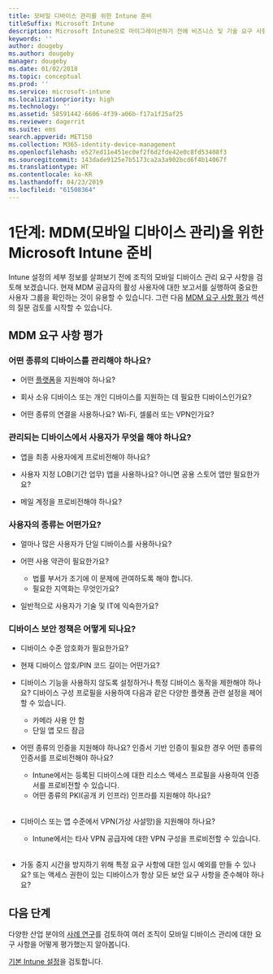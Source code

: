```yaml
---
title: 모바일 디바이스 관리를 위한 Intune 준비
titleSuffix: Microsoft Intune
description: Microsoft Intune으로 마이그레이션하기 전에 비즈니스 및 기술 요구 사항을 평가합니다.
keywords: ''
author: dougeby
ms.author: dougeby
manager: dougeby
ms.date: 01/02/2018
ms.topic: conceptual
ms.prod: ''
ms.service: microsoft-intune
ms.localizationpriority: high
ms.technology: ''
ms.assetid: 58591442-6606-4f39-a06b-f17a1f25af25
ms.reviewer: dagerrit
ms.suite: ems
search.appverid: MET150
ms.collection: M365-identity-device-management
ms.openlocfilehash: e527ed11e451ec0ef2f6d2fde42e0c8fd53408f3
ms.sourcegitcommit: 143dade9125e7b5173ca2a3a902bcd6f4b14067f
ms.translationtype: HT
ms.contentlocale: ko-KR
ms.lasthandoff: 04/23/2019
ms.locfileid: "61508364"
---
```

# <a name="phase-1-prepare-microsoft-intune-for-mobile-device-management-mdm"></a>1단계: MDM(모바일 디바이스 관리)을 위한 Microsoft Intune 준비

Intune 설정의 세부 정보를 살펴보기 전에 조직의 모바일 디바이스 관리 요구 사항을 검토해 보겠습니다. 현재 MDM 공급자의 활성 사용자에 대한 보고서를 실행하여 중요한 사용자 그룹을 확인하는 것이 유용할 수 있습니다. 그런 다음 [MDM 요구 사항 평가](migration-guide-prepare.md#assess-mdm-requirements) 섹션의 질문 검토를 시작할 수 있습니다.

## <a name="assess-mdm-requirements"></a>MDM 요구 사항 평가

### <a name="what-kinds-of-devices-do-you-need-to-manage"></a>어떤 종류의 디바이스를 관리해야 하나요?

-   어떤 [플랫폼](supported-devices-browsers.md)을 지원해야 하나요?

-   회사 소유 디바이스 또는 개인 디바이스를 지원하는 데 필요한 디바이스인가요?

-   어떤 종류의 연결을 사용하나요? Wi-Fi, 셀룰러 또는 VPN인가요?

### <a name="what-do-your-users-need-to-do-on-managed-devices"></a>관리되는 디바이스에서 사용자가 무엇을 해야 하나요?

-   앱을 최종 사용자에게 프로비전해야 하나요?

-   사용자 지정 LOB(기간 업무) 앱을 사용하나요? 아니면 공용 스토어 앱만 필요한가요?

-   메일 계정을 프로비전해야 하나요?

### <a name="what-kinds-of-users"></a>사용자의 종류는 어떤가요?

-   얼마나 많은 사용자가 단일 디바이스를 사용하나요?

-   어떤 사용 약관이 필요한가요?

    -   법률 부서가 조기에 이 문제에 관여하도록 해야 합니다.
    -   필요한 지역화는 무엇인가요?

-   일반적으로 사용자가 기술 및 IT에 익숙한가요?

### <a name="what-is-your-device-security-policy"></a>디바이스 보안 정책은 어떻게 되나요?

- 디바이스 수준 암호화가 필요한가요?

- 현재 디바이스 암호/PIN 코드 길이는 어떤가요?

- 디바이스 기능을 사용하지 않도록 설정하거나 특정 디바이스 동작을 제한해야 하나요? 디바이스 구성 프로필을 사용하여 다음과 같은 다양한 플랫폼 관련 설정을 제어할 수 있습니다.
    - 카메라 사용 안 함
    - 단일 앱 모드 잠금<br/>

- 어떤 종류의 인증을 지원해야 하나요? 인증서 기반 인증이 필요한 경우 어떤 종류의 인증서를 프로비전해야 하나요?
  - Intune에서는 등록된 디바이스에 대한 리소스 액세스 프로필을 사용하여 인증서를 프로비전할 수 있습니다.
  -   어떤 종류의 PKI(공개 키 인프라) 인프라를 지원해야 하나요?
  <br></br>
- 디바이스 또는 앱 수준에서 VPN(가상 사설망)을 지원해야 하나요?

  -   Intune에서는 타사 VPN 공급자에 대한 VPN 구성을 프로비전할 수 있습니다.
  <br/><br/>
- 가동 중지 시간을 방지하기 위해 특정 요구 사항에 대한 임시 예외를 만들 수 있나요? 또는 액세스 권한이 있는 디바이스가 항상 모든 보안 요구 사항을 준수해야 하나요?

## <a name="next-steps"></a>다음 단계
다양한 산업 분야의 [사례 연구](https://customers.microsoft.com/story/mwh-global-now-part-of-stantec-secures-mobile-devices-with-intune)를 검토하여 여러 조직이 모바일 디바이스 관리에 대한 요구 사항을 어떻게 평가했는지 알아봅니다.

[기본 Intune 설정](migration-guide-setup.md)을 검토합니다.
